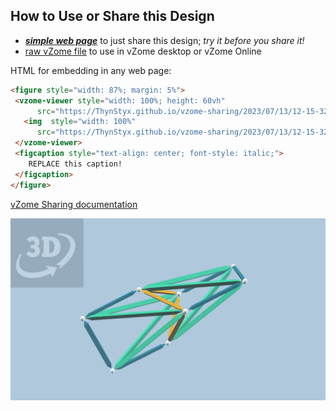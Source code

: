 
## How to Use or Share this Design

 - [***simple web page***](<https://ThynStyx.github.io/vzome-sharing/2023/07/13/12-15-32-WIPP2/>) to just share this design; *try it before you share it!*
 - [raw vZome file](<https://raw.githubusercontent.com/ThynStyx/vzome-sharing/main/2023/07/13/12-15-32-WIPP2/WIPP2.vZome>) to use in vZome desktop or vZome Online
 
 HTML for embedding in any web page:
 ```html
<figure style="width: 87%; margin: 5%">
  <vzome-viewer style="width: 100%; height: 60vh"
       src="https://ThynStyx.github.io/vzome-sharing/2023/07/13/12-15-32-WIPP2/WIPP2.vZome" >
    <img  style="width: 100%"
       src="https://ThynStyx.github.io/vzome-sharing/2023/07/13/12-15-32-WIPP2/WIPP2.png" >
  </vzome-viewer>
  <figcaption style="text-align: center; font-style: italic;">
     REPLACE this caption!
  </figcaption>
</figure>
 ```

[vZome Sharing documentation](https://vzome.github.io/vzome/sharing.html#how-it-works)

![Image](<WIPP2.png>)

